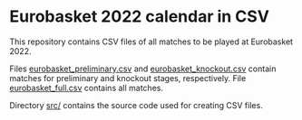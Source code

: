 # Eurobasket 2022 calendar in CSV
This repository contains CSV files of all matches to be played at Eurobasket 2022.

Files [eurobasket_preliminary.csv](eurobasket_preliminary.csv) and [eurobasket_knockout.csv](eurobasket_knockout.csv) contain matches for preliminary and knockout stages, respectively.
File [eurobasket_full.csv](eurobasket_full.csv) contains all matches.

Directory [src/](src/) contains the source code used for creating CSV files.
